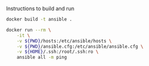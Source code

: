 Instructions to build and run

```bash
docker build -t ansible .
```

```bash
docker run --rm \
    -it \
    -v ${PWD}/hosts:/etc/ansible/hosts \
    -v ${PWD}/ansible.cfg:/etc/ansible/ansible.cfg \
    -v ${HOME}/.ssh:/root/.ssh:ro \
    ansible all -m ping
```
